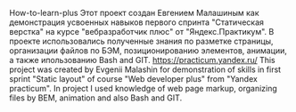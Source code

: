 How-to-learn-plus
Этот проект создан Евгением Малашиным как демонстрация усвоенных навыков первого спринта "Статическая верстка" на курсе "вебразработчик плюс" от "Яндекс.Практикум".
В проекте использовались полученные знания по разметке страницы, организации файлов по БЭМ, позиционированию элементов, анимации, а также ипользованию Bash and GIT.
https://practicum.yandex.ru/
This project was created by Evgenii Malashin for demonstration of skills in first sprint "Static layout" of course "Web developer plus" from "Yandex practicum".
In project I used knowledge of web page markup, organizing files by BEM, animation and also Bash and GIT.
